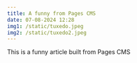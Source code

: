 ```yaml
---
title: A funny from Pages CMS
date: 07-08-2024 12:28
img1: /static/tuxedo.jpeg
img2: /static/tuxedo2.jpeg
---
```

This is a funny article built from Pages CMS